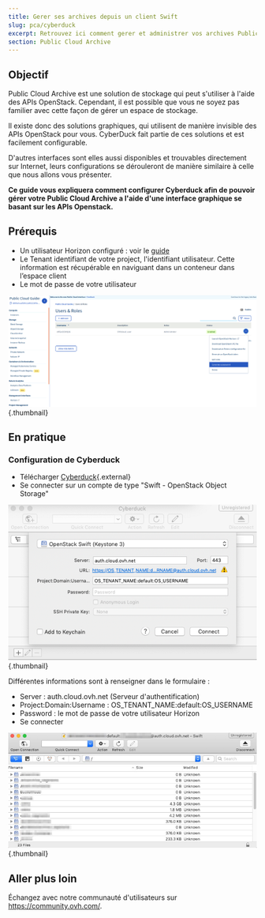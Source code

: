 ```yaml
---
title: Gerer ses archives depuis un client Swift
slug: pca/cyberduck
excerpt: Retrouvez ici comment gerer et administrer vos archives Public Cloud.
section: Public Cloud Archive
---
```



## Objectif

Public Cloud Archive est une solution de stockage qui peut s'utiliser à l'aide des APIs OpenStack. Cependant, il est possible que vous ne soyez pas familier avec cette façon de gérer un espace de stockage.

Il existe donc des solutions graphiques, qui utilisent de manière invisible des APIs OpenStack pour vous. CyberDuck fait partie de ces solutions et est facilement configurable.

D'autres interfaces sont elles aussi disponibles et trouvables directement sur Internet, leurs configurations se dérouleront de manière similaire à celle que nous allons vous présenter.

**Ce guide vous expliquera comment configurer Cyberduck afin de pouvoir gérer votre Public Cloud Archive a l'aide d'une interface graphique se basant sur les APIs Openstack.**


## Prérequis

- Un utilisateur Horizon configuré : voir le [guide](https://docs.ovh.com/fr/public-cloud/creer-un-acces-a-horizon/)
- Le Tenant identifiant de votre project, l'identifiant utilisateur. Cette information est récupérable en naviguant dans un conteneur dans l’espace client
- Le mot de passe de votre utilisateur


![projet](images/project.png){.thumbnail}

## En pratique

### Configuration de Cyberduck
- Télécharger [Cyberduck](https://cyberduck.io/){.external}
- Se connecter sur un compte de type "Swift - OpenStack Object Storage"


![configuration](images/Cyberduck.png){.thumbnail}

Différentes informations sont à renseigner dans le formulaire :

- Server : auth.cloud.ovh.net (Serveur d'authentification)
- Project:Domain:Username : OS_TENANT_NAME:default:OS_USERNAME
- Password : le mot de passe de votre utilisateur Horizon
- Se connecter


![connexion](images/img_2756.jpg){.thumbnail}


## Aller plus loin

Échangez avec notre communauté d'utilisateurs sur <https://community.ovh.com/>.
